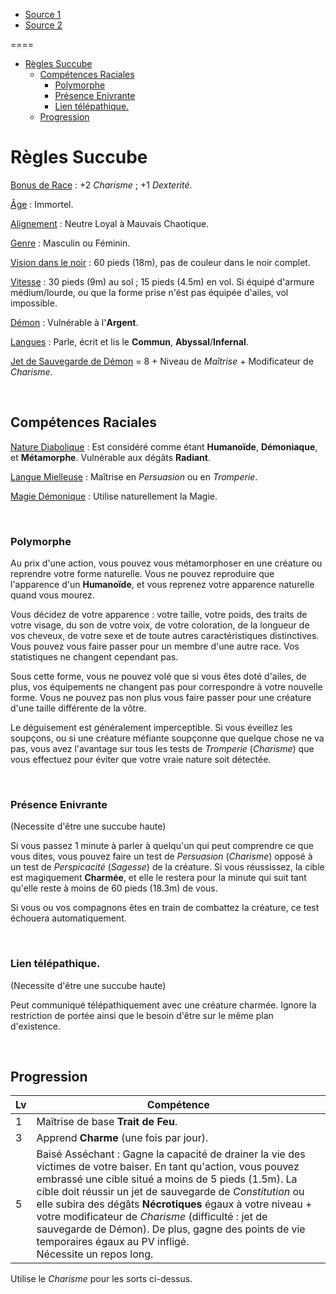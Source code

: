 - [Source 1](https://www.gmbinder.com/share/-LAZqAhdvj3OmJyALmva)
- [Source 2](https://www.dandwiki.com/wiki/Succubus_(5e_Race))

====

- [Règles Succube](#règles-succube)
  - [Compétences Raciales](#compétences-raciales)
    - [Polymorphe](#polymorphe)
    - [Présence Enivrante](#présence-enivrante)
    - [Lien télépathique.](#lien-télépathique)
  - [Progression](#progression)

# Règles Succube

<u>Bonus de Race</u> : +2 *Charisme* ; +1 *Dexterité*.

<u>Âge</u> : Immortel.

<u>Alignement</u> : Neutre Loyal à Mauvais Chaotique.

<u>Genre</u> : Masculin ou Féminin.

<u>Vision dans le noir</u> : 60 pieds (18m), pas de couleur dans le noir complet.

<u>Vitesse</u> : 30 pieds (9m) au sol ; 15 pieds (4.5m) en vol. Si équipé d'armure médium/lourde, ou que la forme prise n'ést pas équipée d'ailes, vol impossible. 

<u>Démon</u> : Vulnérable à l'**Argent**. 

<u>Langues</u> : Parle, écrit et lis le **Commun**, **Abyssal**/**Infernal**.


<u>Jet de Sauvegarde de Démon</u> = 8 + Niveau de *Maîtrise* + Modificateur de *Charisme*.

<br>

## Compétences Raciales

<u>Nature Diabolique</u> : Est considéré comme étant **Humanoïde**, **Démoniaque**, et **Métamorphe**. Vulnérable aux dégâts **Radiant**.

<u>Langue Mielleuse</u> : Maîtrise en *Persuasion* ou en *Tromperie*.

<u>Magie Démonique</u> : Utilise naturellement la Magie.

<br>

### Polymorphe 
Au prix d'une action, vous pouvez vous métamorphoser en une créature ou reprendre votre forme naturelle. Vous ne pouvez reproduire que l'apparence d'un **Humanoïde**, et vous reprenez votre apparence naturelle quand vous mourez.


Vous décidez de votre apparence : votre taille, votre poids, des traits de votre visage, du son de votre voix, de votre coloration, de la longueur de vos cheveux, de votre sexe et de toute autres caractéristiques distinctives. Vous pouvez vous faire passer pour un membre d'une autre race. Vos statistiques ne changent cependant pas. 

Sous cette forme, vous ne pouvez volé que si vous êtes doté d'ailes, de plus, vos équipements ne changent pas pour correspondre à votre nouvelle forme. Vous ne pouvez pas non plus vous faire passer pour une créature d'une taille différente de la vôtre.

Le déguisement est généralement imperceptible. Si vous éveillez les soupçons, ou si une créature méfiante soupçonne que quelque chose ne va pas, vous avez l'avantage sur tous les tests de *Tromperie* (*Charisme*) que vous effectuez pour éviter que votre vraie nature soit détectée.

<!--
Alterne entre entre une petite, moyenne et vrai forme. Perdre ses ailes fera perdre la capacité de voler. Les attributs restent les mêmes entre chaque forme. Les équipements ne peuvent pas changer. Si une des formes n'est pas équipée d'ailes, 
-->

<br>

### Présence Enivrante

(Necessite d'être une succube haute)

Si vous passez 1 minute à parler à quelqu'un qui peut comprendre ce que vous dites, vous pouvez faire un test de *Persuasion* (*Charisme*) opposé à un test de *Perspicacité* (*Sagesse*) de la créature. Si vous réussissez, la cible est magiquement **Charmée**, et elle le restera pour la minute qui suit tant qu'elle reste à moins de 60 pieds (18.3m) de vous.

Si vous ou vos compagnons êtes en train de combattez la créature, ce test échouera automatiquement. 

<br>

### Lien télépathique. 

(Necessite d'être une succube haute)

Peut communiqué télépathiquement avec une créature charmée. Ignore la restriction de portée ainsi que le besoin d'être sur le même plan d'existence.

<br>

## Progression


|Lv |Compétence                                                                                                                               |
|---|-----------------------------------------------------------------------------------------------------------------------------------------|
|1  |Maîtrise de base **Trait de Feu**.                                                                                                       |
|3  |Apprend **Charme** (une fois par jour).                                                                                                  |
|5  |Baisé Asséchant : Gagne la capacité de drainer la vie des victimes de votre baiser. En tant qu'action, vous pouvez embrassé une cible situé a moins de 5 pieds (1.5m). La cible doit réussir un jet de sauvegarde de *Constitution* ou elle subira des dégâts **Nécrotiques** égaux à votre niveau + votre modificateur de *Charisme* (difficulté : jet de sauvegarde de Démon). De plus, gagne des points de vie temporaires égaux au PV infligé.<br>   Nécessite un repos long.  |

Utilise le *Charisme* pour les sorts ci-dessus.

